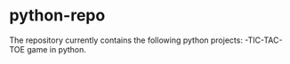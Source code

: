 # python-repo
The repository currently contains the following python projects:
-TIC-TAC-TOE game in python.